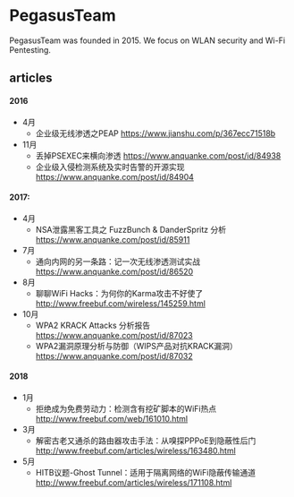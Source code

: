 # PegasusTeam
PegasusTeam was founded in 2015. We focus on WLAN security and Wi-Fi Pentesting.

## articles
#### 2016
- 4月
    - 企业级无线渗透之PEAP
https://www.jianshu.com/p/367ecc71518b
- 11月
    - 丢掉PSEXEC来横向渗透
https://www.anquanke.com/post/id/84938
    - 企业级入侵检测系统及实时告警的开源实现
https://www.anquanke.com/post/id/84904

#### 2017:
- 4月
    - NSA泄露黑客工具之 FuzzBunch & DanderSpritz 分析
https://www.anquanke.com/post/id/85911
- 7月
    - 通向内网的另一条路：记一次无线渗透测试实战
https://www.anquanke.com/post/id/86520
- 8月
    - 聊聊WiFi Hacks：为何你的Karma攻击不好使了 
http://www.freebuf.com/wireless/145259.html
- 10月
    - WPA2 KRACK Attacks 分析报告
https://www.anquanke.com/post/id/87023
    - WPA2漏洞原理分析与防御（WIPS产品对抗KRACK漏洞）
https://www.anquanke.com/post/id/87032

#### 2018
- 1月
    - 拒绝成为免费劳动力：检测含有挖矿脚本的WiFi热点
http://www.freebuf.com/web/161010.html
- 3月
    - 解密古老又通杀的路由器攻击手法：从嗅探PPPoE到隐蔽性后门
http://www.freebuf.com/articles/wireless/163480.html
- 5月
    - HITB议题-Ghost Tunnel：适用于隔离网络的WiFi隐蔽传输通道
http://www.freebuf.com/articles/wireless/171108.html
